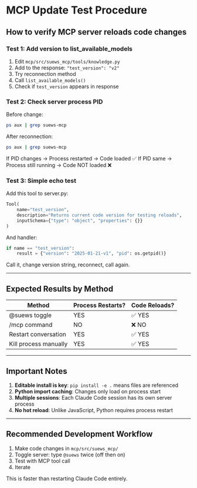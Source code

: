# MCP Update Test Procedure

## How to verify MCP server reloads code changes

### Test 1: Add version to list_available_models

1. Edit `mcp/src/suews_mcp/tools/knowledge.py`
2. Add to the response: `"test_version": "v2"`
3. Try reconnection method
4. Call `list_available_models()`
5. Check if `test_version` appears in response

### Test 2: Check server process PID

Before change:
```bash
ps aux | grep suews-mcp
```

After reconnection:
```bash
ps aux | grep suews-mcp
```

If PID changes → Process restarted → Code loaded ✅
If PID same → Process still running → Code NOT loaded ❌

### Test 3: Simple echo test

Add this tool to server.py:

```python
Tool(
    name="test_version",
    description="Returns current code version for testing reloads",
    inputSchema={"type": "object", "properties": {}}
)
```

And handler:
```python
if name == "test_version":
    result = {"version": "2025-01-21-v1", "pid": os.getpid()}
```

Call it, change version string, reconnect, call again.

---

## Expected Results by Method

| Method | Process Restarts? | Code Reloads? |
|--------|------------------|---------------|
| @suews toggle | YES | ✅ YES |
| /mcp command | NO | ❌ NO |
| Restart conversation | YES | ✅ YES |
| Kill process manually | YES | ✅ YES |

---

## Important Notes

1. **Editable install is key**: `pip install -e .` means files are referenced
2. **Python import caching**: Changes only load on process start
3. **Multiple sessions**: Each Claude Code session has its own server process
4. **No hot reload**: Unlike JavaScript, Python requires process restart

---

## Recommended Development Workflow

1. Make code changes in `mcp/src/suews_mcp/`
2. Toggle server: type `@suews` twice (off then on)
3. Test with MCP tool call
4. Iterate

This is faster than restarting Claude Code entirely.
